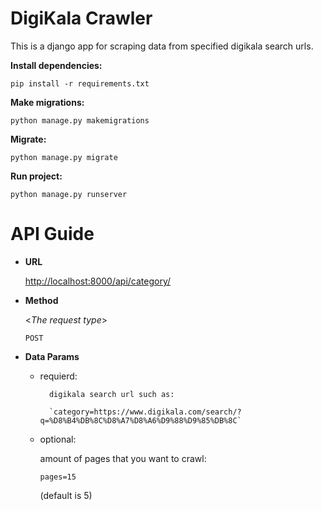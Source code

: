 # DigiKala Crawler

This is a django app for scraping data from specified digikala search urls.

**Install dependencies:**

`pip install -r requirements.txt`

**Make migrations:**

`python manage.py makemigrations`

**Migrate:**

`python manage.py migrate`

**Run project:**

`python manage.py runserver`

# API Guide

 - **URL**

	 <http://localhost:8000/api/category/>


-   **Method**

    <_The request type_>

	`POST`


- **Data Params**

	- requierd:

			digikala search url such as:

			`category=https://www.digikala.com/search/?q=%D8%B4%DB%8C%D8%A7%D8%A6%D9%88%D9%85%DB%8C`


	-	optional:

		amount of pages that you want to crawl:

		`pages=15`

		(default is 5)
